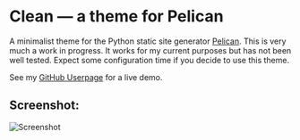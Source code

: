 Clean — a theme for Pelican
=====

A minimalist theme for the Python static site generator [Pelican](http://getpelican.com). This is very much a work in progress. It works for my current purposes but has not been well tested. Expect some configuration time if you decide to use this theme.

See my [GitHub Userpage](http://omphalosskeptic.github.com) for a live demo.

## Screenshot:
![Screenshot](http://omphalosskeptic.github.io/theme/images/thissite.png)
